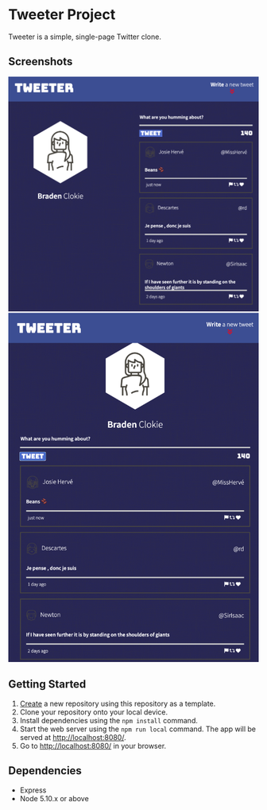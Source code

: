 # Tweeter Project

Tweeter is a simple, single-page Twitter clone.

## Screenshots

!["Screenshot of Desktop View"](https://github.com/bclokie/tweeter/blob/master/public/images/landscape-view.png)
!["Screenshot of Mobile View"](https://github.com/bclokie/tweeter/blob/master/public/images/portrait-view.png)


## Getting Started

1. [Create](https://docs.github.com/en/repositories/creating-and-managing-repositories/creating-a-repository-from-a-template) a new repository using this repository as a template.
2. Clone your repository onto your local device.
3. Install dependencies using the `npm install` command.
3. Start the web server using the `npm run local` command. The app will be served at <http://localhost:8080/>.
4. Go to <http://localhost:8080/> in your browser.

## Dependencies

- Express
- Node 5.10.x or above
